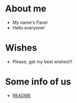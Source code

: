 # About me
* My name's Pavel
* Hello everyone!

# Wishes
* Please, get my best wishes!!!

# Some info of us 
* [README](README.md) 